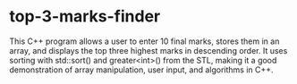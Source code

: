 # top-3-marks-finder
This C++ program allows a user to enter 10 final marks, stores them in an array, and displays the top three highest marks in descending order. It uses sorting with std::sort() and greater&lt;int>() from the STL, making it a good demonstration of array manipulation, user input, and algorithms in C++.
